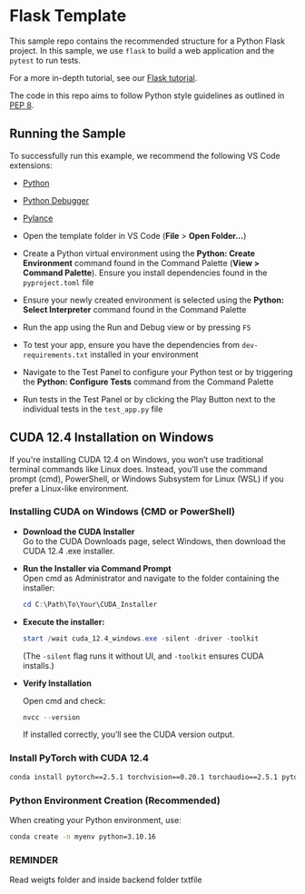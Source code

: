 # Flask Template

This sample repo contains the recommended structure for a Python Flask project. In this sample, we use `flask` to build a web application and the `pytest` to run tests.

 For a more in-depth tutorial, see our [Flask tutorial](https://code.visualstudio.com/docs/python/tutorial-flask).

 The code in this repo aims to follow Python style guidelines as outlined in [PEP 8](https://peps.python.org/pep-0008/).

## Running the Sample

To successfully run this example, we recommend the following VS Code extensions:

- [Python](https://marketplace.visualstudio.com/items?itemName=ms-python.python)
- [Python Debugger](https://marketplace.visualstudio.com/items?itemName=ms-python.debugpy)
- [Pylance](https://marketplace.visualstudio.com/items?itemName=ms-python.vscode-pylance) 

- Open the template folder in VS Code (**File** > **Open Folder...**)
- Create a Python virtual environment using the **Python: Create Environment** command found in the Command Palette (**View > Command Palette**). Ensure you install dependencies found in the `pyproject.toml` file
- Ensure your newly created environment is selected using the **Python: Select Interpreter** command found in the Command Palette
- Run the app using the Run and Debug view or by pressing `F5`
- To test your app, ensure you have the dependencies from `dev-requirements.txt` installed in your environment
- Navigate to the Test Panel to configure your Python test or by triggering the **Python: Configure Tests** command from the Command Palette
- Run tests in the Test Panel or by clicking the Play Button next to the individual tests in the `test_app.py` file

## CUDA 12.4 Installation on Windows

If you're installing CUDA 12.4 on Windows, you won’t use traditional terminal commands like Linux does. Instead, you’ll use the command prompt (cmd), PowerShell, or Windows Subsystem for Linux (WSL) if you prefer a Linux-like environment.

### Installing CUDA on Windows (CMD or PowerShell)

- **Download the CUDA Installer**  
  Go to the CUDA Downloads page, select Windows, then download the CUDA 12.4 .exe installer.
- **Run the Installer via Command Prompt**  
  Open cmd as Administrator and navigate to the folder containing the installer:

  ```powershell
  cd C:\Path\To\Your\CUDA_Installer
  ```

- **Execute the installer:**

  ```powershell
  start /wait cuda_12.4_windows.exe -silent -driver -toolkit
  ```

  (The `-silent` flag runs it without UI, and `-toolkit` ensures CUDA installs.)
- **Verify Installation**

  Open cmd and check:

  ```powershell
  nvcc --version
  ```

  If installed correctly, you’ll see the CUDA version output.

### Install PyTorch with CUDA 12.4

```sh
conda install pytorch==2.5.1 torchvision==0.20.1 torchaudio==2.5.1 pytorch-cuda=12.4 -c pytorch -c nvidia
```

### Python Environment Creation (Recommended)

When creating your Python environment, use:

```sh
conda create -n myenv python=3.10.16
```
### REMINDER

Read weigts folder and inside backend folder txtfile

```sh